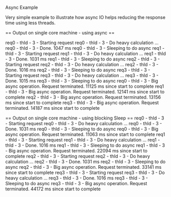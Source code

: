 Async Example

Very simple example to illustrate how async IO helps reducing the response time using less threads.

== Output on single core machine - using async ==

req0 - thId - 3 - Starting request
req0 - thId - 3 - Do heavy calculation ...
req0 - thId - 3 - Done. 1047 ms
req0 - thId - 3 - Sleeping to do async
req1 - thId - 3 - Starting request
req1 - thId - 3 - Do heavy calculation ...
req1 - thId - 3 - Done. 1031 ms
req1 - thId - 3 - Sleeping to do async
req2 - thId - 3 - Starting request
req2 - thId - 3 - Do heavy calculation ...
req2 - thId - 3 - Done. 1016 ms
req2 - thId - 3 - Sleeping to do async
req3 - thId - 3 - Starting request
req3 - thId - 3 - Do heavy calculation ...
req3 - thId - 3 - Done. 1015 ms
req3 - thId - 3 - Sleeping to do async
req0 - thId - 3 - Big async operation. Request terminated. 11125 ms since start to complete
req1 - thId - 3 - Big async operation. Request terminated. 12141 ms since start to complete
req2 - thId - 3 - Big async operation. Request terminated. 13156 ms since start to complete
req3 - thId - 3 - Big async operation. Request terminated. 14187 ms since start to complete


== Output on single core machine - using blocking Sleep ==
req0 - thId - 3 - Starting request
req0 - thId - 3 - Do heavy calculation ...
req0 - thId - 3 - Done. 1031 ms
req0 - thId - 3 - Sleeping to do async
req0 - thId - 3 - Big async operation. Request terminated. 11063 ms since start to complete
req1 - thId - 3 - Starting request
req1 - thId - 3 - Do heavy calculation ...
req1 - thId - 3 - Done. 1016 ms
req1 - thId - 3 - Sleeping to do async
req1 - thId - 3 - Big async operation. Request terminated. 22094 ms since start to complete
req2 - thId - 3 - Starting request
req2 - thId - 3 - Do heavy calculation ...
req2 - thId - 3 - Done. 1031 ms
req2 - thId - 3 - Sleeping to do async
req2 - thId - 3 - Big async operation. Request terminated. 33141 ms since start to complete
req3 - thId - 3 - Starting request
req3 - thId - 3 - Do heavy calculation ...
req3 - thId - 3 - Done. 1016 ms
req3 - thId - 3 - Sleeping to do async
req3 - thId - 3 - Big async operation. Request terminated. 44172 ms since start to complete
